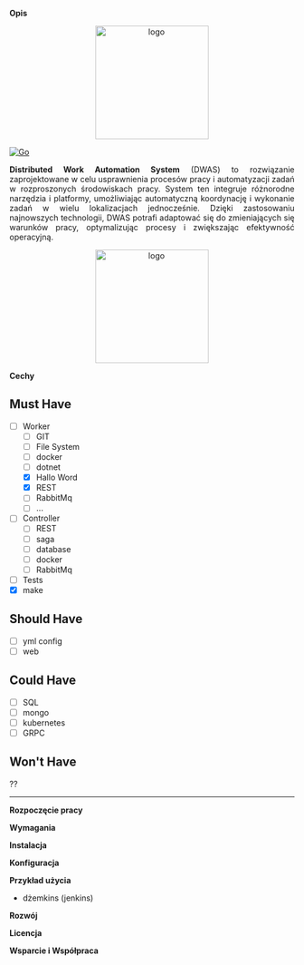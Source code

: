 **Opis**

<p align="center">
  <img src="https://github.com/PiotrFerenc/mash2/assets/30370747/0d288f65-cb91-4770-88bc-2329fd9d52bb" alt="logo" width="200"/>
</p>
<div style="text-align: justify;">

[![Go](https://github.com/PiotrFerenc/mash2/actions/workflows/go.yml/badge.svg?branch=main)](https://github.com/PiotrFerenc/mash2/actions/workflows/go.yml)

**Distributed Work Automation System** (DWAS) to rozwiązanie zaprojektowane w celu usprawnienia procesów pracy i
automatyzacji zadań w rozproszonych środowiskach pracy.
System ten integruje różnorodne narzędzia i platformy, umożliwiając automatyczną koordynację i wykonanie zadań w wielu
lokalizacjach jednocześnie.
Dzięki zastosowaniu najnowszych technologii, DWAS potrafi adaptować się do zmieniających się warunków pracy,
optymalizując procesy i zwiększając efektywność operacyjną.
</div>
<p align="center">
  <img src="https://github.com/PiotrFerenc/mash2/assets/30370747/7e4f24c1-1a14-4840-a7af-1713b6c958d2" alt="logo" width="200"/>
</p>


**Cechy**

## Must Have

- [ ] Worker
    - [ ] GIT
    - [ ] File System
    - [ ] docker
    - [ ] dotnet
    - [x] Hallo Word
    - [x] REST
    - [ ] RabbitMq
    - [ ] ...
- [ ] Controller
    - [ ] REST
    - [ ] saga
    - [ ] database
    - [ ] docker
    - [ ] RabbitMq
- [ ] Tests
- [x] make

## Should Have

- [ ] yml config
- [ ] web

## Could Have


- [ ] SQL
- [ ] mongo
- [ ] kubernetes
- [ ] GRPC

## Won't Have

??

----------------------------------

**Rozpoczęcie pracy**

**Wymagania**

**Instalacja**

**Konfiguracja**

**Przykład użycia**

- dżemkins (jenkins)

**Rozwój**

**Licencja**

**Wsparcie i Współpraca**

